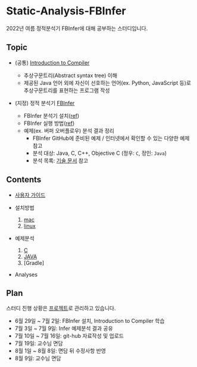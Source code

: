 # Static-Analysis-FBInfer

2022년 여름 정적분석기 FBInfer에 대해 공부하는 스터디입니다.



## Topic

- (공통) [Introduction to Compiler](https://github.com/kwanghoon/Lecture_IntroToCompiler)
  - 추상구문트리(Abstract syntax tree) 이해
  - 제공된 Java 언어 외에 자신이 선호하는 언어(ex. Python, JavaScript 등)로 추상구문트리를 표현하는 프로그램 작성

- (지정) 정적 분석기 [FBInfer](https://fbinfer.com/) 
  - FBInfer 분석기 설치([ref](https://github.com/facebook/infer/blob/main/INSTALL.md))
  - FBInfer 실행 방법([ref](https://github.com/facebook/infer/tree/main/examples))
  - 예제(ex. 버퍼 오버플로우) 분석 결과 정리
    - FBInfer GitHub에 준비된 예제 / 인터넷에서 확인할 수 있는 다양한 예제 참고
    - 분석 대상: Java, C, C++, Objective C (정우: `C`, 정인: `Java`)
    - 분석 목록: [기술 문서](https://fbinfer.com/docs/all-issue-types) 참고

## Contents

- [사용자 가이드](doc/user_guide.md) 
- 설치방법
  1. [mac](doc/fbinfer_mac_install.md)
  2. [linux](https://github.com/mywnajsldkf/Static-Analysis-FBInfer/blob/master/doc/Infer_linux_install.md)
  
- 예제분석
  1. [C](https://github.com/mywnajsldkf/Static-Analysis-FBInfer/blob/master/doc/C_example_analysis.md)
  2. [JAVA]()
  3. [Gradle]

- Analyses

## Plan

스터디 진행 상황은 [프로젝트](https://github.com/mywnajsldkf/Static-Analysis-FBInfer/projects/1)로 관리하고 있습니다.

- 6월 29일 ~ 7월 2일: FBInfer 설치, Introduction to Compiler 학습
- 7월 3일 ~ 7월 9일: Infer 예제분석 결과 공유
- 7월 10일 ~ 7월 16일: git-hub 자료작성 및 업로드
- 7월 19일: 교수님 면담
- 8월 1일 ~ 8월 8일: 면담 뒤 수정사항 반영
- 8월 9일: 교수님 면담
